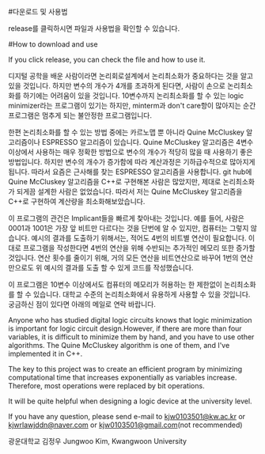#다운로드 및 사용법

release를 클릭하시면 파일과 사용법을 확인할 수 있습니다.

#How to download and use

If you click release, you can check the file and how to use it.



디지털 공학을 배운 사람이라면 논리회로설계에서 논리최소화가 중요하다는 것을 알고 있을 것입니다. 하지만 변수의 개수가 4개를 초과하게 된다면, 사람이 손으로 논리최소화를 하기에는 어려움이 있을 것입니다. 10변수까지 논리최소화를 할 수 있는 logic minimizer라는 프로그램이 있기는 하지만, minterm과 don't care항이 많아지는 순간 프로그램은 멈추게 되는 불안정한 프로그램입니다.

한편 논리최소화를 할 수 있는 방법 중에는 카르노맵 뿐 아니라 Quine McCluskey 알고리즘이나 ESPRESSO 알고리즘이 있습니다. Quine McCluskey 알고리즘은 4변수 이상에서 사용하는 매우 정확한 방법으로 변수의 개수가 적당히 많을 때 사용하기 좋은 방법입니다. 하지만 변수의 개수가 증가함에 따라 계산과정은 기하급수적으로 많아지게 됩니다. 따라서 요즘은 근사해를 찾는 ESPRESSO 알고리즘을 사용합니다. git hub에 Quine McCluskey 알고리즘을 C++로 구현해본 사람은 많았지만, 제대로 논리최소화가 되게끔 설계한 사람은 없었습니다. 따라서 저는 Quine McCluskey 알고리즘을 C++로 구현하여 계산량을 최소화해보았습니다.

이 프로그램의 관건은 Implicant들을 빠르게 찾아내는 것입니다. 예를 들어, 사람은 0001과 1001은 가장 앞 비트만 다르다는 것을 단번에 알 수 있지만, 컴퓨터는 그렇지 않습니다. 예시의 결과를 도출하기 위해서는, 적어도 4번의 비트별 연산이 필요합니다. 이대로 프로그램을 작성한다면 4번의 연산을 위해 수반되는 추가적인 메모리 또한 증가할 것입니다. 연산 횟수를 줄이기 위해, 거의 모든 연산을 비트연산으로 바꾸어 1번의 연산만으로도 위 예시의 결과를 도출 할 수 있게 코드를 작성했습니다.

이 프로그램은 10변수 이상에서도 컴퓨터의 메모리가 허용하는 한 제한없이 논리최소화를 할 수 있습니다. 대학교 수준의 논리최소화에서 유용하게 사용할 수 있을 것입니다.
궁금하신 점이 있다면 아래의 메일로 연락 바랍니다. 



Anyone who has studied digital logic circuits knows that logic minimization is important for logic circuit design.However, if there are more than four variables, it is difficult to minimize them by hand, and you have to use other algorithms. The Quine McCluskey algorithm is one of them, and I've implemented it in C++.

The key to this project was to create an efficient program by minimizing computational time that increases exponentially as variables increase. Therefore, most operations were replaced by bit operations.

It will be quite helpful when designing a logic device at the university level.

If you have any question, please send e-mail to kjw0103501@kw.ac.kr or kjwrlawjddn@naver.com or kjw0103501@gmail.com(not recommended)

광운대학교 김정우
Jungwoo Kim, Kwangwoon University
